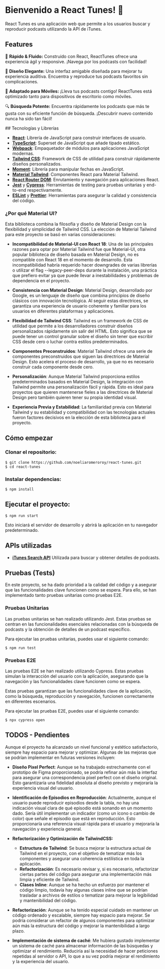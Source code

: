 # Bienvenido a React Tunes!  🚀

React Tunes es una aplicación web que permite a los usuarios buscar y reproducir podcasts utilizando la API de iTunes.


## Features

🚀 **Rápido & Fluido:** Construido con React, ReactTunes ofrece una experiencia ágil y responsive. ¡Navega por los podcasts con facilidad!

🎨 **Diseño Elegante:** Una interfaz amigable diseñada para mejorar tu experiencia auditiva. Encuentra y reproduce tus podcasts favoritos sin complicaciones.

📱 **Adaptado para Móviles:** ¡Lleva tus podcasts contigo! ReactTunes está optimizado tanto para dispositivos de escritorio como móviles.

🔍 **Búsqueda Potente:** Encuentra rápidamente los podcasts que más te gusta con su eficiente función de búsqueda. ¡Descubrir nuevo contenido nunca ha sido tan fácil!

## Tecnologías y Librerías

- [**React**](https://reactjs.org/): Librería de JavaScript para construir interfaces de usuario.
- [**TypeScript**](https://www.typescriptlang.org/): Superset de JavaScript que añade tipado estático.
- [**Webpack**](https://webpack.js.org/): Empaquetador de módulos para aplicaciones JavaScript modernas.
- [**Tailwind CSS**](https://tailwindcss.com/): Framework de CSS de utilidad para construir rápidamente diseños personalizados.
- [**Moment**](https://momentjs.com/): Librería para manipular fechas en JavaScript.
- [**Material Tailwind**](https://www.material-tailwind.com/): Componentes React para Material Tailwind.
- [**React Router DOM**](https://reactrouter.com/en/main): Enrutamiento y navegación para aplicaciones React.
- [**Jest**](https://jestjs.io/) y [**Cypress**](https://www.cypress.io/): Herramientas de testing para pruebas unitarias y end-to-end respectivamente.
- [**ESLint**](https://eslint.org/) y [**Prettier**](https://prettier.io/): Herramientas para asegurar la calidad y consistencia del código.

### ¿Por qué Material UI?

Esta biblioteca combina la filosofía y diseño de Material Design con la flexibilidad y simplicidad de Tailwind CSS. La elección de Material Tailwind para este proyecto se basó en varias consideraciones:

- **Incompatibilidad de Material-UI con React 18**: Una de las principales razones para optar por Material Tailwind fue que Material-UI, otra popular biblioteca de diseño basada en Material Design, no es compatible con React 18 en el momento de desarrollo. Esta incompatibilidad habría requerido hacer downgrades de varias librerías o utilizar el flag --legacy-peer-deps durante la instalación, una práctica que prefiero evitar ya que puede llevar a inestabilidades y problemas de dependencia en el proyecto.

- **Consistencia con Material Design**: Material Design, desarrollado por Google, es un lenguaje de diseño que combina principios de diseño clásicos con innovación tecnológica. Al seguir estas directrices, se garantiza una experiencia de usuario coherente y familiar para los usuarios en diferentes plataformas y aplicaciones.

- **Flexibilidad de Tailwind CSS**: Tailwind es un framework de CSS de utilidad que permite a los desarrolladores construir diseños personalizados rápidamente sin salir del HTML. Esto significa que se puede tener un control granular sobre el diseño sin tener que escribir CSS desde cero o luchar contra estilos predeterminados.

- **Componentes Preconstruidos**: Material Tailwind ofrece una serie de componentes preconstruidos que siguen las directrices de Material Design. Esto acelera el proceso de desarrollo, ya que no es necesario construir cada componente desde cero.

- **Personalización**: Aunque Material Tailwind proporciona estilos predeterminados basados en Material Design, la integración con Tailwind permite una personalización fácil y rápida. Esto es ideal para proyectos que quieren mantenerse fieles a las directrices de Material Design pero también quieren tener su propia identidad visual.

- **Experiencia Previa y Estabilidad**: La familiaridad previa con Material Tailwind y su estabilidad y compatibilidad con las tecnologías actuales fueron factores decisivos en la elección de esta biblioteca para el proyecto.


## Cómo empezar

### Clonar el repositorio:

    $ git clone https://github.com/noeliaromeroroy/react-tunes.git
    $ cd react-tunes

### Instalar dependencias:

    $ npm install

## Ejecutar el proyecto:

    $ npm run start

Esto iniciará el servidor de desarrollo y abrirá la aplicación en tu navegador predeterminado.


## APIs utilizadas

- [**iTunes Search API**](https://developer.apple.com/library/archive/documentation/AudioVideo/Conceptual/iTuneSearchAPI/Searching.html#//apple_ref/doc/uid/TP40017632-CH5-SW1) Utilizada para buscar y obtener detalles de podcasts.

## Pruebas (Tests)
En este proyecto, se ha dado prioridad a la calidad del código y a asegurar que las funcionalidades clave funcionen como se espera. Para ello, se han implementado tanto pruebas unitarias como pruebas E2E.

### Pruebas Unitarias

Las pruebas unitarias se han realizado utilizando Jest. Estas pruebas se centran en las funcionalidades esenciales relacionadas con la búsqueda de podcasts y la obtención de detalles de un podcast específico.

Para ejecutar las pruebas unitarias, puedes usar el siguiente comando:

    $ npm run test

### Pruebas E2E

Las pruebas E2E se han realizado utilizando Cypress. Estas pruebas simulan la interacción del usuario con la aplicación, asegurando que la navegación y las funcionalidades clave funcionen como se espera.

Estas pruebas garantizan que las funcionalidades clave de la aplicación, como la búsqueda, reproducción y navegación, funcionen correctamente en diferentes escenarios.

Para ejecutar las pruebas E2E, puedes usar el siguiente comando:

    $ npx cypress open

## TODOS - Pendientes

Aunque el proyecto ha alcanzado un nivel funcional y estético satisfactorio, siempre hay espacio para mejorar y optimizar. Algunas de las mejoras que se podrían implementar en futuras versiones incluyen:

- **Diseño Pixel Perfect**: Aunque se ha trabajado estrechamente con el prototipo de Figma proporcionado, se podría refinar aún más la interfaz para asegurar una correspondencia pixel perfect con el diseño original. Esto garantizaría una fidelidad absoluta al diseño previsto y mejoraría la experiencia visual del usuario.

- **Identificación de Episodios en Reproducción**: Actualmente, aunque el usuario puede reproducir episodios desde la tabla, no hay una indicación visual clara de qué episodio está sonando en un momento dado. Sería útil implementar un indicador (como un icono o cambio de color) que señale el episodio que está en reproducción. Esto proporcionaría una referencia visual rápida para el usuario y mejoraría la navegación y experiencia general.

- **Refactorización y Optimización de TailwindCSS:**

    - **Estructura de Tailwind**: Se busca mejorar la estructura actual de Tailwind en el proyecto, con el objetivo de tematizar más los componentes y asegurar una coherencia estilística en toda la aplicación.
    - **Refactorización**: Es necesario revisar y, si es necesario, refactorizar ciertas partes del código para asegurar una implementación más limpia y eficiente de Tailwind.
    - **Clases Inline**: Aunque se ha hecho un esfuerzo por mantener el código limpio, todavía hay algunas clases inline que se podrían trasladar a archivos de estilos o tematizar para mejorar la legibilidad y mantenibilidad del código.

- **Refactorización**: Aunque se ha tenido especial cuidado en mantener un código ordenado y escalable, siempre hay espacio para mejorar. Se podría considerar un refactor de algunos componentes para optimizar aún más la estructura del código y mejorar la mantenibilidad a largo plazo.

- **Implementación de sistema de caché**: Me hubiera gustado implementar un sistema de caché para almacenar información de las búsquedas y optimizar el rendimiento. Reduciría así la necesidad de hacer peticiones repetidas al servidor o API, lo que a su vez podría mejorar el rendimiento y la experiencia del usuario.